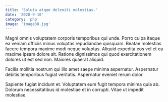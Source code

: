 ```yaml
---
title: 'Soluta atque deleniti molestias.'
date: '2020-9-10'
category: 'php'
image: 'image38.jpg'
---
```


Magni omnis voluptatem corporis temporibus qui unde. Porro culpa itaque ea veniam officiis minus voluptas repudiandae quisquam. Beatae molestias facere tempora maxime modi neque voluptas. Aliquid expedita eos vel et ea maxime ipsam dolore sit. Ratione dignissimos qui quod exercitationem dolores ut est sed non. Maiores quaerat aliquid.
 Facilis mollitia nostrum qui illo amet saepe minima aspernatur. Aspernatur debitis temporibus fugiat veritatis. Aspernatur eveniet rerum dolor.
 Sapiente fugiat incidunt et. Voluptatem eum fugit tempora minima quia ab. Dolorum necessitatibus id molestiae et in corrupti. Vitae ut impedit molestiae.
